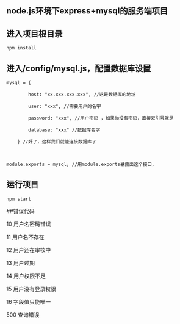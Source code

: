 ## node.js环境下express+mysql的服务端项目




## 进入项目根目录


`npm install`





## 进入/config/mysql.js，配置数据库设置


```
mysql = {

        host: "xx.xxx.xxx.xxx", //这是数据库的地址

        user: "xxx", //需要用户的名字

        password: "xxx", //用户密码 ，如果你没有密码，直接双引号就是

        database: "xxx" //数据库名字

    } //好了，这样我们就能连接数据库了



module.exports = mysql; //用module.exports暴露出这个接口，
```

## 运行项目
`npm start`




##错误代码 

10  用户名密码错误

11  用户名不存在

12  用户还在审核中

13  用户过期

14  用户权限不足 

15  用户没有登录权限

16  字段值只能唯一

500 查询错误
